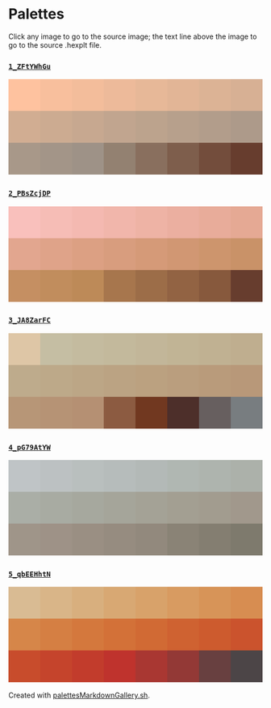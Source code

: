 # Palettes

Click any image to go to the source image; the text line above the image to go to the source .hexplt file.

### [`1_ZFtYWhGu`](1_ZFtYWhGu.hexplt)

[ ![1_ZFtYWhGu.png](1_ZFtYWhGu.png) ](1_ZFtYWhGu.png)

### [`2_PBsZcjDP`](2_PBsZcjDP.hexplt)

[ ![2_PBsZcjDP.png](2_PBsZcjDP.png) ](2_PBsZcjDP.png)

### [`3_JA8ZarFC`](3_JA8ZarFC.hexplt)

[ ![3_JA8ZarFC.png](3_JA8ZarFC.png) ](3_JA8ZarFC.png)

### [`4_pG79AtYW`](4_pG79AtYW.hexplt)

[ ![4_pG79AtYW.png](4_pG79AtYW.png) ](4_pG79AtYW.png)

### [`5_qbEEHhtN`](5_qbEEHhtN.hexplt)

[ ![5_qbEEHhtN.png](5_qbEEHhtN.png) ](5_qbEEHhtN.png)

Created with [palettesMarkdownGallery.sh](https://github.com/earthbound19/_ebDev/blob/master/scripts/imgAndVideo/palettesMarkdownGallery.sh).